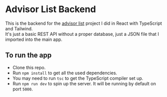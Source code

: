 # Advisor List Backend

This is the backend for the [advisor list](https://github.com/bcrave/advisor-list-frontend) project I did in React with TypeScript and Tailwind.  
It's just a basic REST API without a proper database, just a JSON file that I imported into the main app.

## To run the app
- Clone this repo.
- Run `npm install` to get all the used dependencies.
- You may need to run `tsc` to get the TypeScript compiler set up.
- Run `npm run dev` to spin up the server.  It will be running by default on port `5000`.
